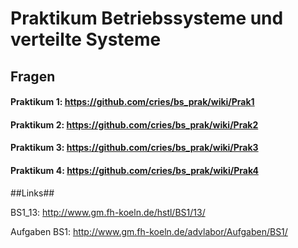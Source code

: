 Praktikum Betriebssysteme und verteilte Systeme 
=======


## Fragen


#### Praktikum 1: https://github.com/cries/bs_prak/wiki/Prak1


#### Praktikum 2: https://github.com/cries/bs_prak/wiki/Prak2


#### Praktikum 3: https://github.com/cries/bs_prak/wiki/Prak3


#### Praktikum 4: https://github.com/cries/bs_prak/wiki/Prak4


##Links##

BS1_13: http://www.gm.fh-koeln.de/hstl/BS1/13/

Aufgaben BS1: http://www.gm.fh-koeln.de/advlabor/Aufgaben/BS1/
